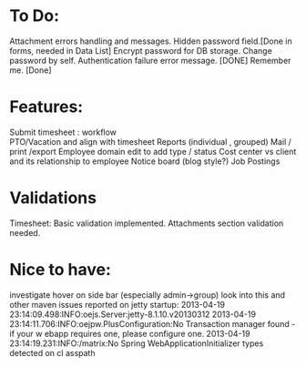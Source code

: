 To Do:
======
Attachment errors handling and messages.
Hidden password field.[Done in forms, needed in Data List]
Encrypt password for DB storage. 
Change password by self.
Authentication failure error message. [DONE]
Remember me. [Done]

Features:
=========
Submit timesheet : workflow  
PTO/Vacation and align with timesheet
Reports (individual , grouped) 
Mail / print /export 
Employee domain edit to add type / status
Cost center vs client and its relationship to employee
Notice board (blog style?)
Job Postings

Validations
===========
Timesheet: Basic validation implemented. Attachments section validation needed.

Nice to have:
=============
investigate hover on side bar (especially admin->group) 
look into this and other maven issues reported on jetty startup:
2013-04-19 23:14:09.498:INFO:oejs.Server:jetty-8.1.10.v20130312
2013-04-19 23:14:11.706:INFO:oejpw.PlusConfiguration:No Transaction manager found - if your w
ebapp requires one, please configure one.
2013-04-19 23:14:19.231:INFO:/matrix:No Spring WebApplicationInitializer types detected on cl
asspath